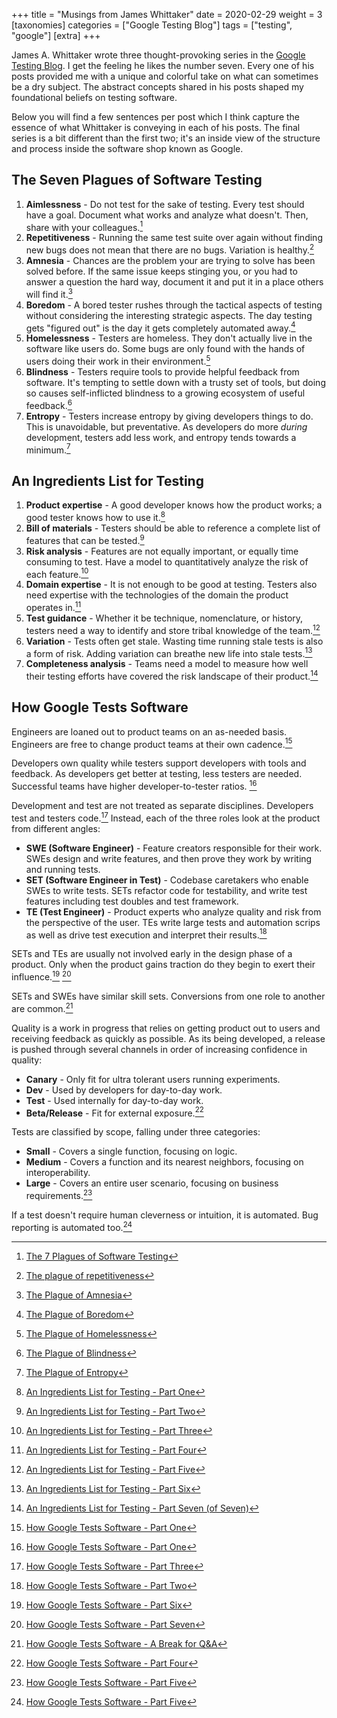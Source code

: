 +++
title = "Musings from James Whittaker"
date = 2020-02-29
weight = 3
[taxonomies]
categories = ["Google Testing Blog"]
tags = ["testing", "google"]
[extra]
+++

James A. Whittaker wrote three thought-provoking series in the [Google Testing
Blog](https://testing.googleblog.com/). I get the feeling he likes the number seven. Every one of
his posts provided me with a unique and colorful take on what can sometimes be a dry subject. The
abstract concepts shared in his posts shaped my foundational beliefs on testing software. 

Below you will find a few sentences per post which I think capture the essence of what Whittaker is
conveying in each of his posts. The final series is a bit different than the first two; it's an 
inside view of the structure and process inside the software shop known as Google.

## The Seven Plagues of Software Testing

1. **Aimlessness** - Do not test for the sake of testing. Every test should have a goal. Document
   what works and analyze what doesn't. Then, share with your colleagues.[^1]
1. **Repetitiveness** - Running the same test suite over again without finding new bugs does not
   mean that there are no bugs. Variation is healthy.[^2]
1. **Amnesia** - Chances are the problem your are trying to solve has been solved before. If the
   same issue keeps stinging you, or you had to answer a question the hard way, document it and put
   it in a place others will find it.[^3]
1. **Boredom** - A bored tester rushes through the tactical aspects of testing without considering
   the interesting strategic aspects. The day testing gets "figured out" is the day it gets
   completely automated away.[^4]
1. **Homelessness** - Testers are homeless. They don't actually live in the software like users do.
   Some bugs are only found with the hands of users doing their work in their environment.[^5]
1. **Blindness** - Testers require tools to provide helpful feedback from software. It's tempting to
   settle down with a trusty set of tools, but doing so causes self-inflicted blindness to a growing
   ecosystem of useful feedback.[^6]
1. **Entropy** - Testers increase entropy by giving developers things to do. This is unavoidable,
   but preventative. As developers do more *during* development, testers add less work, and entropy
   tends towards a minimum.[^7]

## An Ingredients List for Testing

1. **Product expertise** - A good developer knows how the product works; a good tester knows how to
   use it.[^8]
1. **Bill of materials** - Testers should be able to reference a complete list of features that can
   be tested.[^9] 
1. **Risk analysis** - Features are not equally important, or equally time consuming to test. Have a
   model to quantitatively analyze the risk of each feature.[^10] 
1. **Domain expertise** - It is not enough to be good at testing. Testers also need expertise with
   the technologies of the domain the product operates in.[^11]
1. **Test guidance** - Whether it be technique, nomenclature, or history, testers need a way to
   identify and store tribal knowledge of the team.[^12]
1. **Variation** - Tests often get stale. Wasting time running stale tests is also a form of risk.
   Adding variation can breathe new life into stale tests.[^13]
1. **Completeness analysis** - Teams need a model to measure how well their testing efforts have
   covered the risk landscape of their product.[^14]

## How Google Tests Software

Engineers are loaned out to product teams on an as-needed basis. Engineers are free to change
product teams at their own cadence.[^15]

Developers own quality while testers support developers with tools and feedback. As developers get
better at testing, less testers are needed. Successful teams have higher developer-to-tester ratios.
[^15]

Development and test are not treated as separate disciplines. Developers test and testers code.[^17]
Instead, each of the three roles look at the product from different angles:

- **SWE (Software Engineer)** - Feature creators responsible for their work. SWEs design and write
  features, and then prove they work by writing and running tests.
- **SET (Software Engineer in Test)** - Codebase caretakers who enable SWEs to write tests. SETs
  refactor code for testability, and write test features including test doubles and test framework.
- **TE (Test Engineer)** - Product experts who analyze quality and risk from the perspective of the
  user. TEs write large tests and automation scrips as well as drive test execution and interpret
  their results.[^16]

SETs and TEs are usually not involved early in the design phase of a product. Only when the product
gains traction do they begin to exert their influence.[^20] [^22]

SETs and SWEs have similar skill sets. Conversions from one role to another are common.[^21]

Quality is a work in progress that relies on getting product out to users and receiving feedback as
quickly as possible. As its being developed, a release is pushed through several channels in order
of increasing confidence in quality:

- **Canary** - Only fit for ultra tolerant users running experiments.
- **Dev** - Used by developers for day-to-day work.
- **Test** - Used internally for day-to-day work.
- **Beta/Release** - Fit for external exposure.[^18]

Tests are classified by scope, falling under three categories:

- **Small** - Covers a single function, focusing on logic.
- **Medium** - Covers a function and its nearest neighbors, focusing on interoperability.
- **Large** -  Covers an entire user scenario, focusing on business requirements.[^19]

If a test doesn't require human cleverness or intuition, it is automated. Bug reporting is automated
too.[^19]

[^1]:  [The 7 Plagues of Software Testing](https://testing.googleblog.com/2009/06/7-plagues-of-software-testing.html)

[^2]:  [The plague of repetitiveness](https://testing.googleblog.com/2009/06/by-james.html)

[^3]:  [The Plague of Amnesia](https://testing.googleblog.com/2009/07/plague-of-amnesia.html)

[^4]:  [The Plague of Boredom](https://testing.googleblog.com/2009/07/plague-of-boredom.html)

[^5]:  [The Plague of Homelessness](https://testing.googleblog.com/2009/07/plague-of-homelessness.html)

[^6]:  [The Plague of Blindness](https://testing.googleblog.com/2009/07/plague-of-blindness.html)

[^7]:  [The Plague of Entropy](https://testing.googleblog.com/2009/09/plague-of-entropy.html)

[^8]:  [An Ingredients List for Testing - Part One](https://testing.googleblog.com/2010/08/ingredients-list-for-testing-part-one.html)

[^9]:  [An Ingredients List for Testing - Part Two](https://testing.googleblog.com/2010/08/ingredients-list-for-testing-part-two.html)

[^10]: [An Ingredients List for Testing - Part Three](https://testing.googleblog.com/2010/09/ingredients-list-for-testing-part-three.html)

[^11]: [An Ingredients List for Testing - Part Four](https://testing.googleblog.com/2010/09/ingredients-list-for-testing-part-four.html)

[^12]: [An Ingredients List for Testing - Part Five](https://testing.googleblog.com/2010/10/ingredients-list-for-testing-part-five.html)

[^13]: [An Ingredients List for Testing - Part Six](https://testing.googleblog.com/2010/11/ingredients-list-for-testing-part-six.html)

[^14]: [An Ingredients List for Testing - Part Seven (of Seven)](https://testing.googleblog.com/2010/11/ingredients-list-for-testing-part-seven.html)

[^15]: [How Google Tests Software - Part One](https://testing.googleblog.com/2011/01/how-google-tests-software.html)

[^17]: [How Google Tests Software - Part Three](https://testing.googleblog.com/2011/02/how-google-tests-software-part-three.html)

[^16]: [How Google Tests Software - Part Two](https://testing.googleblog.com/2011/02/how-google-tests-software-part-two.html)

[^20]: [How Google Tests Software - Part Six](https://testing.googleblog.com/2011/05/how-google-tests-software-part-six.html)

[^22]: [How Google Tests Software - Part Seven](https://testing.googleblog.com/2011/05/how-google-tests-software-part-seven.html)

[^21]: [How Google Tests Software - A Break for Q&A](https://testing.googleblog.com/2011/05/how-google-tests-software-break-for-q.html)

[^18]: [How Google Tests Software - Part Four](https://testing.googleblog.com/2011/03/how-google-tests-software-part-four.html)

[^19]: [How Google Tests Software - Part Five](https://testing.googleblog.com/2011/03/how-google-tests-software-part-five.html)